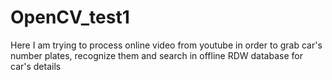 # OpenCV_test1
Here I am trying to process online video from youtube in order to grab car's number plates, recognize them and search in offline RDW database for car's details
